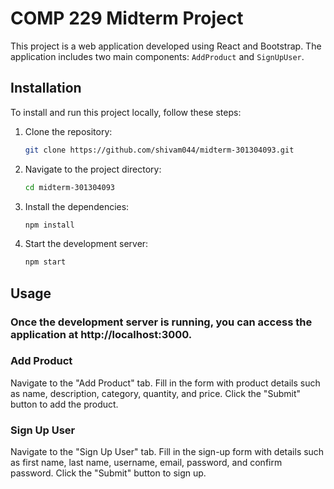 # COMP 229 Midterm Project

This project is a web application developed using React and Bootstrap. The application includes two main components: `AddProduct` and `SignUpUser`.

## Installation

To install and run this project locally, follow these steps:

1. Clone the repository:
   ```bash
   git clone https://github.com/shivam044/midterm-301304093.git

2. Navigate to the project directory:
    ```bash
    cd midterm-301304093

3. Install the dependencies:
    ```bash
    npm install

4. Start the development server:
    ```bash
    npm start

## Usage
### Once the development server is running, you can access the application at http://localhost:3000.

### Add Product
Navigate to the "Add Product" tab.
Fill in the form with product details such as name, description, category, quantity, and price.
Click the "Submit" button to add the product.

### Sign Up User
Navigate to the "Sign Up User" tab.
Fill in the sign-up form with details such as first name, last name, username, email, password, and confirm password.
Click the "Submit" button to sign up.